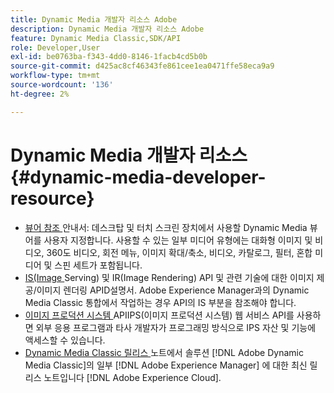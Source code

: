 ```yaml
---
title: Dynamic Media 개발자 리소스 Adobe
description: Dynamic Media 개발자 리소스 Adobe
feature: Dynamic Media Classic,SDK/API
role: Developer,User
exl-id: be0763ba-f343-4dd0-8146-1facb4cd5b0b
source-git-commit: d425ac8cf46343fe861cee1ea0471ffe58eca9a9
workflow-type: tm+mt
source-wordcount: '136'
ht-degree: 2%

---
```


# Dynamic Media 개발자 리소스{#dynamic-media-developer-resource}

* [뷰어 참조 ](/help/aem-viewers-ref/homeviewers.md)<!-- (https://experienceleague.adobe.com/docs/dynamic-media-developer-resources/library/homeviewers.html) -->
안내서: 데스크탑 및 터치 스크린 장치에서 사용할 Dynamic Media 뷰어를 사용자 지정합니다. 사용할 수 있는 일부 미디어 유형에는 대화형 이미지 및 비디오, 360도 비디오, 회전 메뉴, 이미지 확대/축소, 비디오, 카탈로그, 필터, 혼합 미디어 및 스핀 세트가 포함됩니다.
* [IS(Image ](/help/aem-is-ir-api/homeisir.md)<!-- (https://experienceleague.adobe.com/docs/dynamic-media-developer-resources/image-serving-api/homeisir.html) -->
Serving) 및 IR(Image Rendering) API 및 관련 기술에 대한 이미지 제공/이미지 렌더링 APID설명서. Adobe Experience Manager과의 Dynamic Media Classic 통합에서 작업하는 경우 API의 IS 부분을 참조해야 합니다.
* [이미지 프로덕션 시스템 ](/help/aem-ips-api/c-overview.md)
APIIPS(이미지 프로덕션 시스템) 웹 서비스 API를 사용하면 외부 응용 프로그램과 타사 개발자가 프로그래밍 방식으로 IPS 자산 및 기능에 액세스할 수 있습니다.
* [Dynamic Media Classic 릴리스 ](/help/s7-release-notes/s7rn2017.md)
노트에서 솔루션 [!DNL Adobe Dynamic Media Classic]의 일부 [!DNL Adobe Experience Manager] 에 대한 최신 릴리스 노트입니다  [!DNL Adobe Experience Cloud].
